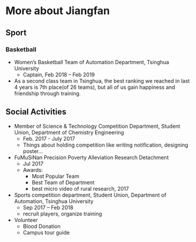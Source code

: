 # More about Jiangfan

## Sport

### Basketball

* Women’s Basketball Team of Automation Department, Tsinghua University
  * Captain, Feb 2018 – Feb 2019
* As a second class team in Tsinghua, the best ranking we reached in last 4 years is 7th place(of  26 teams), but all of us gain happiness and friendship through training.

## Social Activities

* Member of Science \& Technology Competition Department, Student Union, Department of Chemistry Engineering
  * Feb. 2017 - July 2017
  * Things about holding competition like writing notification, designing poster...
* FuMuSiNan Precision Poverty Alleviation Research Detachment
  * Jul 2017
  * Awards:
    * Most Popular Team
    * Best Team of Department
    * best micro video of  rural research, 2017
* Sports competition department, Student Union, Department of Automation, Tsinghua University
  * Sep 2017 – Feb 2018
  * recruit players, organize training 
* Volunteer
  * Blood Donation
  * Campus tour guide
